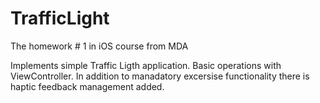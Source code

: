 # TrafficLight

The homework # 1 in iOS course from MDA

Implements simple Traffic Ligth application. Basic operations with ViewController. In addition to manadatory excersise functionality there is haptic feedback management added.
